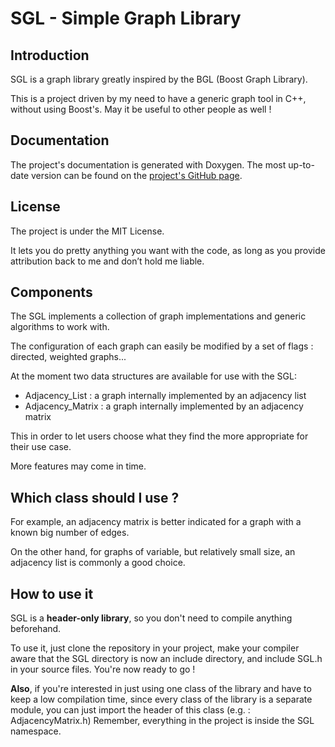 SGL - Simple Graph Library
==========================

Introduction
------------

SGL is a graph library greatly inspired by the BGL (Boost Graph Library).

This is a project driven by my need to have a generic graph tool in C++, without using Boost's. May it be useful to other people as well !

Documentation
-------------

The project's documentation is generated with Doxygen. The most up-to-date version can be found on the [project's GitHub page](http://scylardor.github.io/sgl/).

License
-------

The project is under the MIT License.

It lets you do pretty anything you want with the code, as long as you provide attribution back to me and don’t hold me liable.

Components
----------

The SGL implements a collection of graph implementations and generic algorithms to work with.

The configuration of each graph can easily be modified by a set of flags : directed, weighted graphs...

At the moment two data structures are available for use with the SGL:
- Adjacency_List : a graph internally implemented by an adjacency list
- Adjacency_Matrix : a graph internally implemented by an adjacency matrix

This in order to let users choose what they find the more appropriate for their use case.

More features may come in time.

Which class should I use ?
-------------------------

For example, an adjacency matrix is better indicated for a graph with a known big number of edges.

On the other hand, for graphs of variable, but relatively small size, an adjacency list is commonly a good choice.


How to use it
---------------

SGL is a **header-only library**, so you don't need to compile anything beforehand.

To use it, just clone the repository in your project, make your compiler aware that the SGL directory is now an include directory, and include SGL.h in your source files. You're now ready to go !

**Also**, if you're interested in just using one class of the library and have to keep a low compilation time, since every class of the library is a separate module, you can just import the header of this class (e.g. : AdjacencyMatrix.h) 
Remember, everything in the project is inside the SGL namespace.